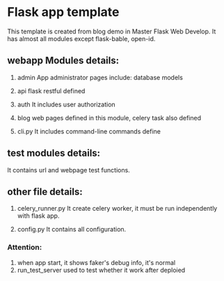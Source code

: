# Flask app template
This template is created from blog demo in Master Flask Web Develop.
It has almost all modules except flask-bable, open-id.


## webapp Modules details:
1. admin
    App administrator pages include: database models
    
2. api
    flask restful defined
    
3. auth
    It includes user authorization
    
4. blog
    web pages defined in this module, celery task also defined
    
5. cli.py
    It includes command-line commands define
    
## test modules details:
It contains url and webpage test functions.


## other file details:
1. celery_runner.py
    It create celery worker, it must be run independently with flask app.
    
2. config.py
    It contains all configuration.
    
### Attention:
1. when app start, it shows faker's debug info, it's normal
2. run_test_server used to test whether it work after deploied
